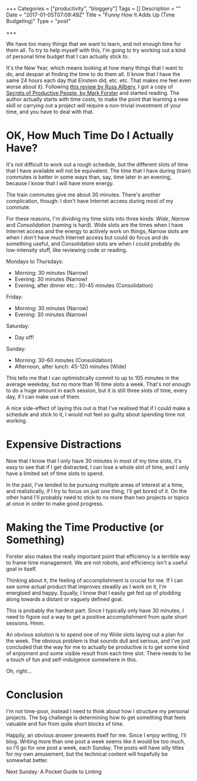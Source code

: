 +++
Categories = ["productivity", "bloggery"]
Tags = []
Description = ""
Date = "2017-01-05T07:09:49Z"
Title = "Funny How It Adds Up (Time Budgeting)"
Type = "post"

+++

We have too many things that we want to learn, and not enough time for them all.
To try to help myself with this, I'm going to try working out a kind of
personal time budget that I can actually stick to.

<!--more-->

It's the New Year, which means looking at how many things that I want to do, and
despair at finding the time to do them all. (I know that I have the same 24
hours each day that Einstein did, etc. etc. That makes me feel even worse about
it). Following [this review by Russ
Allbery](https://www.eyrie.org/~eagle/reviews/books/1-4736-0885-6.html), I got a
copy of [Secrets of Productive People, by Mark
Forster](http://markforster.squarespace.com/) and started reading. The author
actually starts with time costs, to make the point that learning a new skill or
carrying out a project _will_ require a non-trivial investment of your time, and
you have to deal with that.

# OK, How Much Time Do I Actually Have?

It's not difficult to work out a rough schedule, but the different slots of time
that I have available will not be equivalent. The time that I have during
(train) commutes is better in some ways than, say, time later in an evening,
because I know that I will have more energy.

The train commutes give me about 30 minutes. There's another complication,
though: I don't have Internet access during most of my commute.

For these reasons, I'm dividing my time slots into three kinds: _Wide_, _Narrow_
and _Consolidation_ (naming is hard). Wide slots are the times when I have
Internet access and the energy to actively work on things, Narrow slots are when
I don't have much Internet access but could do focus and do something useful, and
Consolidation slots are when I could probably do low-intensity stuff, like
reviewing code or reading.

Mondays to Thursdays:

- Morning: 30 minutes (Narrow)
- Evening: 30 minutes (Narrow)
- Evening, after dinner etc.: 30-45 minutes (Consolidation)

Friday:

- Morning: 30 minutes (Narrow)
- Evening: 30 minutes (Narrow)

Saturday:

- Day off!

Sunday:

- Morning: 30-60 minutes (Consolidation)
- Afternoon, after lunch: 45-120 minutes (Wide)

This tells me that I can optimistically commit to up to 105 minutes in the
average weekday, but no more than 16 time slots a week. That's not enough to do
a huge amount in each session, but it is still three slots of time, every day,
if I can make use of them.

A nice side-effect of laying this out is that I've realised that if I could make
a schedule and stick to it, I would not feel so guilty about spending time not
working.

# Expensive Distractions

Now that I know that I only have 30 minutes in most of my time slots, it's easy
to see that if I get distracted, I can lose a whole slot of time, and I only
have a limited set of time slots to spend.

In the past, I've tended to be pursuing multiple areas of interest at a time,
and realistically, if I try to focus on just one thing, I'll get bored of it. On
the other hand I'll probably need to stick to no more than two projects or
topics at once in order to make good progress.

# Making the Time Productive (or Something)

Forster also makes the really important point that efficiency is a terrible way
to frame time management. We are not robots, and efficiency isn't a useful goal
in itself.

Thinking about it, the feeling of accomplishment is crucial for me. If
I can see some actual product that improves steadily as I work on it, I'm
energised and happy. Equally, I know that I easily get fed up of plodding along
towards a distant or vaguely defined goal.

This is probably the hardest part. Since I typically only have 30 minutes, I
need to figure out a way to get a positive accomplishment from quite short
sessions. Hmm.

An obvious solution is to spend one of my Wide slots laying out a plan for the
week. The obvious problem is that sounds dull and serious, and I've just
concluded that the way for me to actually be productive is to get some kind of
enjoyment and some visible result from each time slot. There needs to be a
touch of fun and self-indulgence somewhere in this.

Oh, right...

# Conclusion

I'm not time-poor, instead I need to think
about how I structure my personal projects. The big challenge is determining
how to get something that feels valuable and fun from quite short blocks of time.

Happily, an obvious answer presents itself for me. Since I enjoy writing, I'll
blog. Writing more than one post a week seems like it would be too much, so I'll
go for one post a week, each Sunday. The posts will have silly titles for my own
amusement, but the technical content will hopefully be somewhat better.

Next Sunday: A Pocket Guide to Linting
